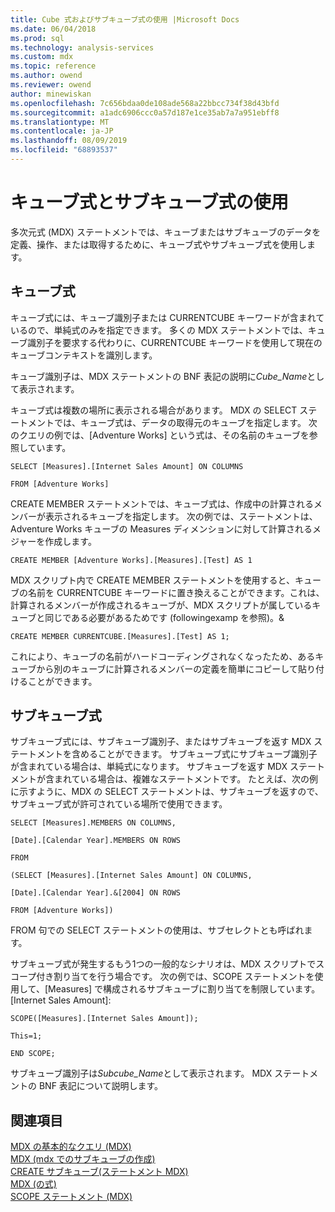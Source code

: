 ```yaml
---
title: Cube 式およびサブキューブ式の使用 |Microsoft Docs
ms.date: 06/04/2018
ms.prod: sql
ms.technology: analysis-services
ms.custom: mdx
ms.topic: reference
ms.author: owend
ms.reviewer: owend
author: minewiskan
ms.openlocfilehash: 7c656bdaa0de108ade568a22bbcc734f38d43bfd
ms.sourcegitcommit: a1adc6906ccc0a57d187e1ce35ab7a7a951ebff8
ms.translationtype: MT
ms.contentlocale: ja-JP
ms.lasthandoff: 08/09/2019
ms.locfileid: "68893537"
---
```

# <a name="using-cube-and-subcube-expressions"></a>キューブ式とサブキューブ式の使用


  多次元式 (MDX) ステートメントでは、キューブまたはサブキューブのデータを定義、操作、または取得するために、キューブ式やサブキューブ式を使用します。  
  
## <a name="cube-expressions"></a>キューブ式  
 キューブ式には、キューブ識別子または CURRENTCUBE キーワードが含まれているので、単純式のみを指定できます。 多くの MDX ステートメントでは、キューブ識別子を要求する代わりに、CURRENTCUBE キーワードを使用して現在のキューブコンテキストを識別します。  
  
 キューブ識別子は、MDX ステートメントの BNF 表記の説明に*Cube_Name*として表示されます。  
  
 キューブ式は複数の場所に表示される場合があります。 MDX の SELECT ステートメントでは、キューブ式は、データの取得元のキューブを指定します。 次のクエリの例では、[Adventure Works] という式は、その名前のキューブを参照しています。  
  
 `SELECT [Measures].[Internet Sales Amount] ON COLUMNS`  
  
 `FROM [Adventure Works]`  
  
 CREATE MEMBER ステートメントでは、キューブ式は、作成中の計算されるメンバーが表示されるキューブを指定します。 次の例では、ステートメントは、Adventure Works キューブの Measures ディメンションに対して計算されるメジャーを作成します。  
  
 `CREATE MEMBER [Adventure Works].[Measures].[Test] AS 1`  
  
 MDX スクリプト内で CREATE MEMBER ステートメントを使用すると、キューブの名前を CURRENTCUBE キーワードに置き換えることができます。これは、計算されるメンバーが作成されるキューブが、MDX スクリプトが属しているキューブと同じである必要があるためです (followingexamp を参照)。&  
  
 `CREATE MEMBER CURRENTCUBE.[Measures].[Test] AS 1;`  
  
 これにより、キューブの名前がハードコーディングされなくなったため、あるキューブから別のキューブに計算されるメンバーの定義を簡単にコピーして貼り付けることができます。  
  
## <a name="subcube-expressions"></a>サブキューブ式  
 サブキューブ式には、サブキューブ識別子、またはサブキューブを返す MDX ステートメントを含めることができます。 サブキューブ式にサブキューブ識別子が含まれている場合は、単純式になります。 サブキューブを返す MDX ステートメントが含まれている場合は、複雑なステートメントです。 たとえば、次の例に示すように、MDX の SELECT ステートメントは、サブキューブを返すので、サブキューブ式が許可されている場所で使用できます。  
  
 `SELECT [Measures].MEMBERS ON COLUMNS,`  
  
 `[Date].[Calendar Year].MEMBERS ON ROWS`  
  
 `FROM`  
  
 `(SELECT [Measures].[Internet Sales Amount] ON COLUMNS,`  
  
 `[Date].[Calendar Year].&[2004] ON ROWS`  
  
 `FROM [Adventure Works])`  
  
 FROM 句での SELECT ステートメントの使用は、サブセレクトとも呼ばれます。  
  
 サブキューブ式が発生するもう1つの一般的なシナリオは、MDX スクリプトでスコープ付き割り当てを行う場合です。 次の例では、SCOPE ステートメントを使用して、[Measures] で構成されるサブキューブに割り当てを制限しています。[Internet Sales Amount]:  
  
 `SCOPE([Measures].[Internet Sales Amount]);`  
  
 `This=1;`  
  
 `END SCOPE;`  
  
 サブキューブ識別子は*Subcube_Name*として表示されます。 MDX ステートメントの BNF 表記について説明します。  
  
## <a name="see-also"></a>関連項目  
 [MDX の基本的なクエリ &#40;MDX&#41;](https://docs.microsoft.com/analysis-services/multidimensional-models/mdx/mdx-query-the-basic-query)   
 [MDX &#40;mdx でのサブキューブの作成&#41;](https://docs.microsoft.com/analysis-services/multidimensional-models/mdx/building-subcubes-in-mdx-mdx)   
 [CREATE サブキューブ&#40;ステートメント MDX&#41;](../mdx/mdx-data-definition-create-subcube.md)   
 [MDX &#40;の式&#41;](../mdx/expressions-mdx.md)   
 [SCOPE ステートメント &#40;MDX&#41;](../mdx/mdx-scripting-scope.md)  
  
  
